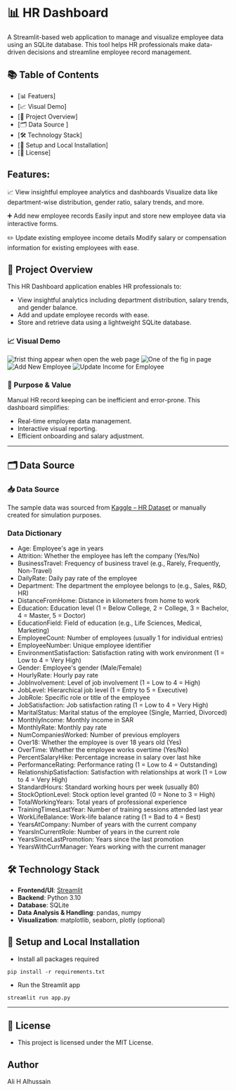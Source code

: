 # 📊 HR Dashboard
A Streamlit-based web application to manage and visualize employee data using an SQLite database. This tool helps HR professionals make data-driven decisions and streamline employee record management.

## 📚 Table of Contents

- [📊 Featuers]
- [📈 Visual Demo]
- [📌 Project Overview]
- [🗂️ Data Source ]
- [🛠️ Technology Stack]
- [🚀 Setup and Local Installation]
- [📄 License]

## Features:

📈 View insightful employee analytics and dashboards
Visualize data like department-wise distribution, gender ratio, salary trends, and more.

➕ Add new employee records
Easily input and store new employee data via interactive forms.

✏️ Update existing employee income details
Modify salary or compensation information for existing employees with ease.

## 📌 Project Overview
This HR Dashboard application enables HR professionals to:
- View insightful analytics including department distribution, salary trends, and gender balance.
- Add and update employee records with ease.
- Store and retrieve data using a lightweight SQLite database.

### 📈 Visual Demo
![
    frist thing appear when open the web page
](<Screenshot 2025-09-21 124426.png>)
![
    One of the fig in page
](<Screenshot 2025-09-21 124732.png>)
![
    Add New Employee
](<Screenshot 2025-09-21 124842.png>)
![
    Update Income for Employee
](<Screenshot 2025-09-21 124951.png>)

### 🎯 Purpose & Value

Manual HR record keeping can be inefficient and error-prone. This dashboard simplifies:
- Real-time employee data management.
- Interactive visual reporting.
- Efficient onboarding and salary adjustment.


---

## 🗂️ Data Source 
 
 ### 📥 Data Source
The sample data was sourced from [Kaggle – HR Dataset](https://www.kaggle.com/datasets) or manually created for simulation purposes.
 ### Data Dictionary
 - Age: Employee's age in years
 - Attrition: Whether the employee has left the company (Yes/No)
 - BusinessTravel: Frequency of business travel (e.g., Rarely, Frequently, Non-Travel)
 - DailyRate: Daily pay rate of the employee
 - Department: The department the employee belongs to (e.g., Sales, R&D, HR)
 - DistanceFromHome: Distance in kilometers from home to work
 - Education: Education level (1 = Below College, 2 = College, 3 = Bachelor, 4 = Master, 5 = Doctor)
 - EducationField: Field of education (e.g., Life Sciences, Medical, Marketing)
 - EmployeeCount: Number of employees (usually 1 for individual entries)
 - EmployeeNumber: Unique employee identifier
 - EnvironmentSatisfaction: Satisfaction rating with work environment (1 = Low to 4 = Very High)
 - Gender: Employee's gender (Male/Female)
 - HourlyRate: Hourly pay rate
 - JobInvolvement: Level of job involvement (1 = Low to 4 = High)
 - JobLevel: Hierarchical job level (1 = Entry to 5 = Executive)
 - JobRole: Specific role or title of the employee
 - JobSatisfaction: Job satisfaction rating (1 = Low to 4 = Very High)
 - MaritalStatus: Marital status of the employee (Single, Married, Divorced)
 - MonthlyIncome: Monthly income in SAR
 - MonthlyRate: Monthly pay rate
 - NumCompaniesWorked: Number of previous employers
 - Over18: Whether the employee is over 18 years old (Yes)
 - OverTime: Whether the employee works overtime (Yes/No)
 - PercentSalaryHike: Percentage increase in salary over last hike
 - PerformanceRating: Performance rating (1 = Low to 4 = Outstanding)
 - RelationshipSatisfaction: Satisfaction with relationships at work (1 = Low to 4 = Very High)
 - StandardHours: Standard working hours per week (usually 80)
 - StockOptionLevel: Stock option level granted (0 = None to 3 = High)
 - TotalWorkingYears: Total years of professional experience
 - TrainingTimesLastYear: Number of training sessions attended last year
 - WorkLifeBalance: Work-life balance rating (1 = Bad to 4 = Best)
 - YearsAtCompany: Number of years with the current company
 - YearsInCurrentRole: Number of years in the current role
 - YearsSinceLastPromotion: Years since the last promotion
 - YearsWithCurrManager: Years working with the current manager

## 🛠️ Technology Stack

- **Frontend/UI**: [Streamlit](https://streamlit.io/)
- **Backend**: Python 3.10
- **Database**: SQLite
- **Data Analysis & Handling**: pandas, numpy
- **Visualization**: matplotlib, seaborn, plotly (optional)

## 🚀 Setup and Local Installation
- Install all packages required

```
pip install -r requirements.txt
```

- Run the Streamlit app

```
streamlit run app.py
```


---

## 📄 License

- This project is licensed under the MIT License.

## Author 
Ali H Alhussain
